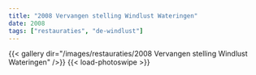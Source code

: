 ```yaml
---
title: "2008 Vervangen stelling Windlust Wateringen"
date: 2008
tags: ["restauraties", "de-windlust"]
---
```


{{< gallery dir="/images/restauraties/2008 Vervangen stelling Windlust Wateringen" />}}
{{< load-photoswipe >}}